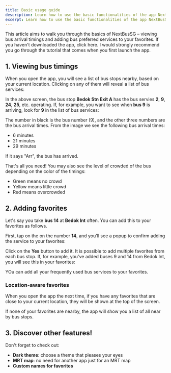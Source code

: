 ```yaml
---
title: Basic usage guide
description: Learn how to use the basic functionalities of the app NextBusSG
excerpt: Learn how to use the basic functionalities of the app NextBusSG
---
```


This article aims to walk you through the basics of NextBusSG – viewing bus arrival timings and adding bus preferred services to your favorites. If you haven't downloaded the app, click <nuxt-link to="/#download">here</nuxt-link>. I would strongly recommend you go through the tutorial that comes when you first launch the app.

## 1. Viewing bus timings

When you open the app, you will see a list of bus stops nearby, based on your current location. Clicking on any of them will reveal a list of bus services:

<ImgComp src="basic/bus-timings-demo.png" :fullwidth="true" />

In the above screen, the bus stop **Bedok Stn Exit A** has the bus servies **2**, **9**, **24**, **25**, etc. operating. If, for example, you want to see when **bus 9** is arriving, look for **9** in the list of bus services:

<ImgComp src="basic/service-tile.png" />

The number in black is the bus number (9), and the other three numbers are the bus arrival times. From the image we see the following bus arrival times:

- <Clr color="green">6 m</Clr>inutes
- <Clr color="orange">21 m</Clr>inutes
- <Clr color="red">29 m</Clr>inutes

If it says "Arr", the bus has arrived.

That's all you need! You may also see the level of crowded of the bus depending on the color of the timings:

- <Clr color="green">Green</Clr> means no crowd
- <Clr color="orange">Yellow</Clr> means little crowd
- <Clr color="red">Red</Clr> means overcrowded

## 2. Adding favorites

Let's say you take **bus 14** at **Bedok Int** often. You can add this to your favorites as follows.

First, tap on the on the number **14**, and you'll see a popup to confirm adding the service to your favorites:

<ImgComp src="basic/favorites-prompt.png" />

Click on the <Clr color="accent">**Yes**</Clr> button to add it. It is possible to add multiple favorites from each bus stop. If, for example, you've added buses 9 and 14 from Bedok Int, you will see this in your favorites:

<ImgComp src="basic/favorites.png" />

YOu can add all your frequently used bus services to your favorites.


### Location-aware favorites

When you open the app the next time, if you have any favorites that are close to your current location, they will be shown at the top of the screen.

If none of your favorites are nearby, the app will show you a list of all near by bus stops.

## 3. Discover other features!

Don't forget to check out:
- **Dark theme**: choose a theme that pleases your eyes
- **MRT map**: no need for another app just for an MRT map
- **Custom names for favorites**